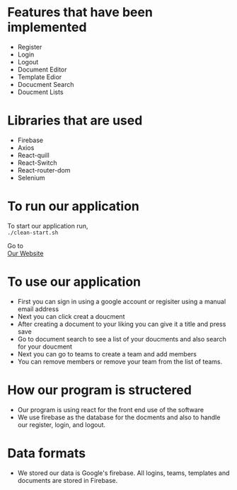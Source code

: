 # Features that have been implemented
- Register
- Login 
- Logout
- Document Editor
- Template Edior
- Docucment Search
- Doucment Lists

# Libraries that are used
- Firebase
- Axios
- React-quill
- React-Switch
- React-router-dom
- Selenium

# To run our application 
To start our application run,  
`./clean-start.sh`

Go to   
[Our Website](http://localhost:3000/home)
# To use our application

- First you can sign in using a google account or regisiter using a manual email address
- Next you can click creat a doucment
- After creating a document to your liking you can give it a title and press save
- Go to document search to see a list of your doucments and also search for your doucment
- Next you can go to teams to create a team and add members
- You can remove members or remove your team from the list of teams.

# How our program is structered

- Our program is using react for the front end use of the software
- We use firebase as the database for the docments and also to handle our register, login, and logout.

# Data formats
- We stored our data is Google's firebase. All logins, teams, templates and documents are stored in Firebase. 